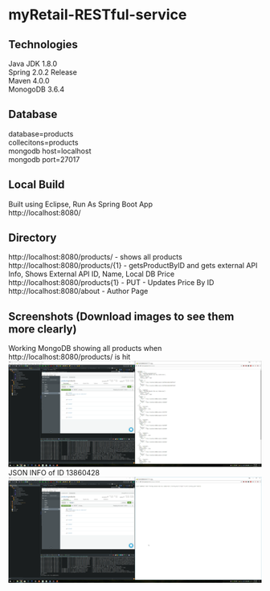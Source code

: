 # myRetail-RESTful-service

## Technologies
Java JDK 1.8.0<br>
Spring 2.0.2 Release<br>
Maven 4.0.0<br>
MonogoDB 3.6.4<br>

## Database
database=products<br>
collecitons=products<br>
mongodb host=localhost<br>
mongodb port=27017<br>

## Local Build
Built using Eclipse, Run As Spring Boot App<br>
http://localhost:8080/<br>

## Directory
http://localhost:8080/products/ - shows all products<br>
http://localhost:8080/products/{1} - getsProductByID and gets external API Info, Shows External API ID, Name, Local DB Price<br>
http://localhost:8080/products{1} - PUT - Updates Price By ID<br>
http://localhost:8080/about - Author Page<br>

## Screenshots (Download images to see them more clearly)
Working MongoDB showing all products when http://localhost:8080/products/ is hit<br>
![alt text](https://github.com/leebilly0/myRetail-RESTful-service/blob/master/1_Data_in_Mongo_DB_exposed_through_API.png)<br>
JSON INFO of ID 13860428 
![alt text](https://raw.githubusercontent.com/leebilly0/myRetail-RESTful-service/master/2_Data_By_ID_13860428.png)
